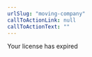 ```yaml
---
urlSlug: "moving-company"
callToActionLink: null
callToActionText: ""
---
```


Your license has expired

